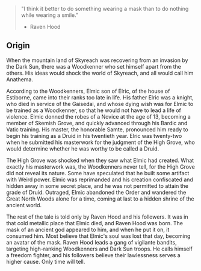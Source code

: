 > "I think it better to do something wearing a mask than to do nothing while wearing a smile."
> - Raven Hood

## Origin
When the mountain land of Skyreach was recovering from an invasion by the Dark Sun, there was a Woodkenner who set himself apart from the others. His ideas would shock the world of Skyreach, and all would call him Anathema.

According to the Woodkenners, Elmic son of Elric, of the house of Estiborne, came into their ranks too late in life. His father Elric was a knight, who died in service of the Gaisedai, and whose dying wish was for Elmic to be trained as a Woodkenner, so that he would not have to lead a life of violence. Elmic donned the robes of a Novice at the age of 13, becoming a member of Skemish Grove, and quickly advanced through his Bardic and Vatic training. His master, the honorable Samte, pronounced him ready to begin his training as a Druid in his twentieth year. Elric was twenty-two when he submitted his masterwork for the judgment of the High Grove, who would determine whether he was worthy to be called a Druid.

The High Grove was shocked when they saw what Elmic had created. What exactly his masterwork was, the Woodkenners never tell, for the High Grove did not reveal its nature. Some have speculated that he built some artifact with Weird power. Elmic was reprimanded and his creation confiscated and hidden away in some secret place, and he was not permitted to attain the grade of Druid. Outraged, Elmic abandoned the Order and wandered the Great North Woods alone for a time, coming at last to a hidden shrine of the ancient world.

The rest of the tale is told only by Raven Hood and his followers. It was in that cold metallic place that Elmic died, and Raven Hood was born. The mask of an ancient god appeared to him, and when he put it on, it consumed him. Most believe that Elmic's soul was lost that day, becoming an avatar of the mask. Raven Hood leads a gang of vigilante bandits, targeting high-ranking Woodkenners and Dark Sun troops. He calls himself a freedom fighter, and his followers believe their lawlessness serves a higher cause. Only time will tell.